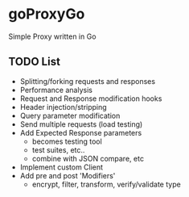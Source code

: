 goProxyGo
=========

Simple Proxy written in Go


## TODO List

- Splitting/forking requests and responses
- Performance analysis
- Request and Response modification hooks
- Header injection/stripping
- Query parameter modification
- Send multiple requests (load testing)
- Add Expected Response parameters
	- becomes testing tool
	- test suites, etc..
	- combine with JSON compare, etc
- Implement custom Client
- Add pre and post 'Modifiers'
	- encrypt, filter, transform, verify/validate type
